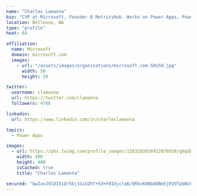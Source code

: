 ```yaml
---
name: "Charles Lamanna"
bio: "CVP at Microsoft, Founder @ MetricsHub. Works on Power Apps, Power Automate, Power Virtual Agent, Common Data Service and Dynamics 365."
location: Bellevue, WA
type: "profile"
heat: 64

affiliation:
  name: Microsoft
  domain: microsoft.com
  images:
    - url: "/assets/images/organizations/microsoft.com-50x50.jpg"
      width: 50
      height: 50

twitter:
  username: clamanna
  url: https://twitter.com/clamanna
  followers: 4766

linkedin:
  url: https://www.linkedin.com/in/charleslamanna

topics:
  - Power Apps

images:
  - url: https://pbs.twimg.com/profile_images/1263202626922876928/g6qGbHZ-_400x400.jpg
    width: 400
    height: 400
    isCached: true
    title: "Charles Lamanna"

secured: "bwIavJ9lDIXiQr5bj1GiUZhT+Sd+F0Idjctq6/ORbcK6NbA0Bm5jEVOTpbNcBXmvthzk47Ni5XlmqW4KPbE2zyqeT8O+Dvg0o9kgr6YNMju3Fqn+o+jNM2xBQ01yC8y55ZWXGtAgVP74desDatm8YG0GNzNzbujx5Kq+7aC4YWY8E+BMcTO7dhVcSTv9ietMAOnu0segXSwLyAJag6ZXVLZZiht6ZXr5tr+WHYLvO2jwIrD+4IBdeYxTS63lQDv+hhh9REL7AcJwPWRhruhyQ8QYZEapor5HAXdK4IL01EukoDcwx3iMxWAIb7EjCABuXRDSIgai/nOS2vefN4OF8eQH3YZanOK8fFp/Ahq7k7GMP1J12CGnowOcB6a+jclzkpS4Da2/C5anoTA7jjMB19Kpaxj2cJeo4HQXalpd7FQ=;ni1cKoA44fsVAp8i6O22vg=="
---
```


